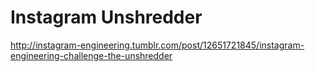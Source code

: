 Instagram Unshredder
=======

http://instagram-engineering.tumblr.com/post/12651721845/instagram-engineering-challenge-the-unshredder
